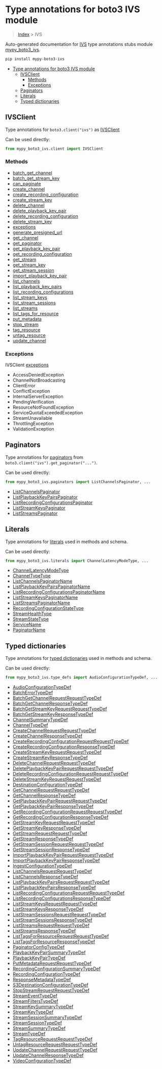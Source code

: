 # Type annotations for boto3 IVS module

> [Index](..) > IVS

Auto-generated documentation for
[IVS](https://boto3.amazonaws.com/v1/documentation/api/latest/reference/services/ivs.html#IVS)
type annotations stubs module
[mypy_boto3_ivs](https://pypi.org/project/mypy-boto3-ivs/).

```bash
pip install mypy-boto3-ivs
```

- [Type annotations for boto3 IVS module](#type-annotations-for-boto3-ivs-module)
  - [IVSClient](#ivsclient)
    - [Methods](#methods)
    - [Exceptions](#exceptions)
  - [Paginators](#paginators)
  - [Literals](#literals)
  - [Typed dictionaries](#typed-dictionaries)

## IVSClient

Type annotations for `boto3.client("ivs")` as [IVSClient](./client.md)

Can be used directly:

```python
from mypy_boto3_ivs.client import IVSClient
```

### Methods

- [batch_get_channel](./client.md#batch_get_channel)
- [batch_get_stream_key](./client.md#batch_get_stream_key)
- [can_paginate](./client.md#can_paginate)
- [create_channel](./client.md#create_channel)
- [create_recording_configuration](./client.md#create_recording_configuration)
- [create_stream_key](./client.md#create_stream_key)
- [delete_channel](./client.md#delete_channel)
- [delete_playback_key_pair](./client.md#delete_playback_key_pair)
- [delete_recording_configuration](./client.md#delete_recording_configuration)
- [delete_stream_key](./client.md#delete_stream_key)
- [exceptions](./client.md#exceptions)
- [generate_presigned_url](./client.md#generate_presigned_url)
- [get_channel](./client.md#get_channel)
- [get_paginator](./client.md#get_paginator)
- [get_playback_key_pair](./client.md#get_playback_key_pair)
- [get_recording_configuration](./client.md#get_recording_configuration)
- [get_stream](./client.md#get_stream)
- [get_stream_key](./client.md#get_stream_key)
- [get_stream_session](./client.md#get_stream_session)
- [import_playback_key_pair](./client.md#import_playback_key_pair)
- [list_channels](./client.md#list_channels)
- [list_playback_key_pairs](./client.md#list_playback_key_pairs)
- [list_recording_configurations](./client.md#list_recording_configurations)
- [list_stream_keys](./client.md#list_stream_keys)
- [list_stream_sessions](./client.md#list_stream_sessions)
- [list_streams](./client.md#list_streams)
- [list_tags_for_resource](./client.md#list_tags_for_resource)
- [put_metadata](./client.md#put_metadata)
- [stop_stream](./client.md#stop_stream)
- [tag_resource](./client.md#tag_resource)
- [untag_resource](./client.md#untag_resource)
- [update_channel](./client.md#update_channel)

### Exceptions

IVSClient [exceptions](./client.md#exceptions)

- AccessDeniedException
- ChannelNotBroadcasting
- ClientError
- ConflictException
- InternalServerException
- PendingVerification
- ResourceNotFoundException
- ServiceQuotaExceededException
- StreamUnavailable
- ThrottlingException
- ValidationException

## Paginators

Type annotations for [paginators](./paginators.md) from
`boto3.client("ivs").get_paginator("...")`.

Can be used directly:

```python
from mypy_boto3_ivs.paginators import ListChannelsPaginator, ...
```

- [ListChannelsPaginator](./paginators.md#listchannelspaginator)
- [ListPlaybackKeyPairsPaginator](./paginators.md#listplaybackkeypairspaginator)
- [ListRecordingConfigurationsPaginator](./paginators.md#listrecordingconfigurationspaginator)
- [ListStreamKeysPaginator](./paginators.md#liststreamkeyspaginator)
- [ListStreamsPaginator](./paginators.md#liststreamspaginator)

## Literals

Type annotations for [literals](./literals.md) used in methods and schema.

Can be used directly:

```python
from mypy_boto3_ivs.literals import ChannelLatencyModeType, ...
```

- [ChannelLatencyModeType](./literals.md#channellatencymodetype)
- [ChannelTypeType](./literals.md#channeltypetype)
- [ListChannelsPaginatorName](./literals.md#listchannelspaginatorname)
- [ListPlaybackKeyPairsPaginatorName](./literals.md#listplaybackkeypairspaginatorname)
- [ListRecordingConfigurationsPaginatorName](./literals.md#listrecordingconfigurationspaginatorname)
- [ListStreamKeysPaginatorName](./literals.md#liststreamkeyspaginatorname)
- [ListStreamsPaginatorName](./literals.md#liststreamspaginatorname)
- [RecordingConfigurationStateType](./literals.md#recordingconfigurationstatetype)
- [StreamHealthType](./literals.md#streamhealthtype)
- [StreamStateType](./literals.md#streamstatetype)
- [ServiceName](./literals.md#servicename)
- [PaginatorName](./literals.md#paginatorname)

## Typed dictionaries

Type annotations for [typed dictionaries](./type_defs.md) used in methods and
schema.

Can be used directly:

```python
from mypy_boto3_ivs.type_defs import AudioConfigurationTypeDef, ...
```

- [AudioConfigurationTypeDef](./type_defs.md#audioconfigurationtypedef)
- [BatchErrorTypeDef](./type_defs.md#batcherrortypedef)
- [BatchGetChannelRequestRequestTypeDef](./type_defs.md#batchgetchannelrequestrequesttypedef)
- [BatchGetChannelResponseTypeDef](./type_defs.md#batchgetchannelresponsetypedef)
- [BatchGetStreamKeyRequestRequestTypeDef](./type_defs.md#batchgetstreamkeyrequestrequesttypedef)
- [BatchGetStreamKeyResponseTypeDef](./type_defs.md#batchgetstreamkeyresponsetypedef)
- [ChannelSummaryTypeDef](./type_defs.md#channelsummarytypedef)
- [ChannelTypeDef](./type_defs.md#channeltypedef)
- [CreateChannelRequestRequestTypeDef](./type_defs.md#createchannelrequestrequesttypedef)
- [CreateChannelResponseTypeDef](./type_defs.md#createchannelresponsetypedef)
- [CreateRecordingConfigurationRequestRequestTypeDef](./type_defs.md#createrecordingconfigurationrequestrequesttypedef)
- [CreateRecordingConfigurationResponseTypeDef](./type_defs.md#createrecordingconfigurationresponsetypedef)
- [CreateStreamKeyRequestRequestTypeDef](./type_defs.md#createstreamkeyrequestrequesttypedef)
- [CreateStreamKeyResponseTypeDef](./type_defs.md#createstreamkeyresponsetypedef)
- [DeleteChannelRequestRequestTypeDef](./type_defs.md#deletechannelrequestrequesttypedef)
- [DeletePlaybackKeyPairRequestRequestTypeDef](./type_defs.md#deleteplaybackkeypairrequestrequesttypedef)
- [DeleteRecordingConfigurationRequestRequestTypeDef](./type_defs.md#deleterecordingconfigurationrequestrequesttypedef)
- [DeleteStreamKeyRequestRequestTypeDef](./type_defs.md#deletestreamkeyrequestrequesttypedef)
- [DestinationConfigurationTypeDef](./type_defs.md#destinationconfigurationtypedef)
- [GetChannelRequestRequestTypeDef](./type_defs.md#getchannelrequestrequesttypedef)
- [GetChannelResponseTypeDef](./type_defs.md#getchannelresponsetypedef)
- [GetPlaybackKeyPairRequestRequestTypeDef](./type_defs.md#getplaybackkeypairrequestrequesttypedef)
- [GetPlaybackKeyPairResponseTypeDef](./type_defs.md#getplaybackkeypairresponsetypedef)
- [GetRecordingConfigurationRequestRequestTypeDef](./type_defs.md#getrecordingconfigurationrequestrequesttypedef)
- [GetRecordingConfigurationResponseTypeDef](./type_defs.md#getrecordingconfigurationresponsetypedef)
- [GetStreamKeyRequestRequestTypeDef](./type_defs.md#getstreamkeyrequestrequesttypedef)
- [GetStreamKeyResponseTypeDef](./type_defs.md#getstreamkeyresponsetypedef)
- [GetStreamRequestRequestTypeDef](./type_defs.md#getstreamrequestrequesttypedef)
- [GetStreamResponseTypeDef](./type_defs.md#getstreamresponsetypedef)
- [GetStreamSessionRequestRequestTypeDef](./type_defs.md#getstreamsessionrequestrequesttypedef)
- [GetStreamSessionResponseTypeDef](./type_defs.md#getstreamsessionresponsetypedef)
- [ImportPlaybackKeyPairRequestRequestTypeDef](./type_defs.md#importplaybackkeypairrequestrequesttypedef)
- [ImportPlaybackKeyPairResponseTypeDef](./type_defs.md#importplaybackkeypairresponsetypedef)
- [IngestConfigurationTypeDef](./type_defs.md#ingestconfigurationtypedef)
- [ListChannelsRequestRequestTypeDef](./type_defs.md#listchannelsrequestrequesttypedef)
- [ListChannelsResponseTypeDef](./type_defs.md#listchannelsresponsetypedef)
- [ListPlaybackKeyPairsRequestRequestTypeDef](./type_defs.md#listplaybackkeypairsrequestrequesttypedef)
- [ListPlaybackKeyPairsResponseTypeDef](./type_defs.md#listplaybackkeypairsresponsetypedef)
- [ListRecordingConfigurationsRequestRequestTypeDef](./type_defs.md#listrecordingconfigurationsrequestrequesttypedef)
- [ListRecordingConfigurationsResponseTypeDef](./type_defs.md#listrecordingconfigurationsresponsetypedef)
- [ListStreamKeysRequestRequestTypeDef](./type_defs.md#liststreamkeysrequestrequesttypedef)
- [ListStreamKeysResponseTypeDef](./type_defs.md#liststreamkeysresponsetypedef)
- [ListStreamSessionsRequestRequestTypeDef](./type_defs.md#liststreamsessionsrequestrequesttypedef)
- [ListStreamSessionsResponseTypeDef](./type_defs.md#liststreamsessionsresponsetypedef)
- [ListStreamsRequestRequestTypeDef](./type_defs.md#liststreamsrequestrequesttypedef)
- [ListStreamsResponseTypeDef](./type_defs.md#liststreamsresponsetypedef)
- [ListTagsForResourceRequestRequestTypeDef](./type_defs.md#listtagsforresourcerequestrequesttypedef)
- [ListTagsForResourceResponseTypeDef](./type_defs.md#listtagsforresourceresponsetypedef)
- [PaginatorConfigTypeDef](./type_defs.md#paginatorconfigtypedef)
- [PlaybackKeyPairSummaryTypeDef](./type_defs.md#playbackkeypairsummarytypedef)
- [PlaybackKeyPairTypeDef](./type_defs.md#playbackkeypairtypedef)
- [PutMetadataRequestRequestTypeDef](./type_defs.md#putmetadatarequestrequesttypedef)
- [RecordingConfigurationSummaryTypeDef](./type_defs.md#recordingconfigurationsummarytypedef)
- [RecordingConfigurationTypeDef](./type_defs.md#recordingconfigurationtypedef)
- [ResponseMetadataTypeDef](./type_defs.md#responsemetadatatypedef)
- [S3DestinationConfigurationTypeDef](./type_defs.md#s3destinationconfigurationtypedef)
- [StopStreamRequestRequestTypeDef](./type_defs.md#stopstreamrequestrequesttypedef)
- [StreamEventTypeDef](./type_defs.md#streameventtypedef)
- [StreamFiltersTypeDef](./type_defs.md#streamfilterstypedef)
- [StreamKeySummaryTypeDef](./type_defs.md#streamkeysummarytypedef)
- [StreamKeyTypeDef](./type_defs.md#streamkeytypedef)
- [StreamSessionSummaryTypeDef](./type_defs.md#streamsessionsummarytypedef)
- [StreamSessionTypeDef](./type_defs.md#streamsessiontypedef)
- [StreamSummaryTypeDef](./type_defs.md#streamsummarytypedef)
- [StreamTypeDef](./type_defs.md#streamtypedef)
- [TagResourceRequestRequestTypeDef](./type_defs.md#tagresourcerequestrequesttypedef)
- [UntagResourceRequestRequestTypeDef](./type_defs.md#untagresourcerequestrequesttypedef)
- [UpdateChannelRequestRequestTypeDef](./type_defs.md#updatechannelrequestrequesttypedef)
- [UpdateChannelResponseTypeDef](./type_defs.md#updatechannelresponsetypedef)
- [VideoConfigurationTypeDef](./type_defs.md#videoconfigurationtypedef)
